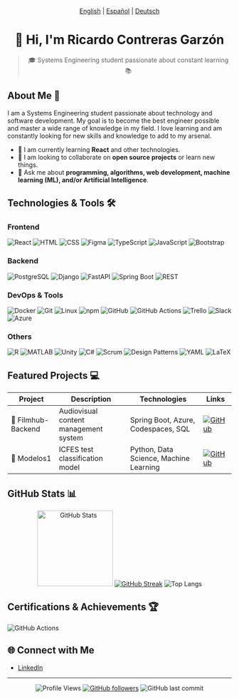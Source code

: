 <p align="center">
  <a href="README.md">English</a> |
  <a href="README.es.md">Español</a> |
  <a href="README.de.md">Deutsch</a>
</p>

<div align="center">

# 👋 Hi, I'm Ricardo Contreras Garzón

> 🎓 Systems Engineering student passionate about constant learning 📚

<!--<img src="assets/images/banner.gif" alt="Animated banner showing code" width="100%">-->

</div>

## About Me 🚀

I am a Systems Engineering student passionate about technology and software development. My goal is to become the best engineer possible and master a wide range of knowledge in my field. I love learning and am constantly looking for new skills and knowledge to add to my arsenal.

- 🌱 I am currently learning **React** and other technologies.
- 👯 I am looking to collaborate on **open source projects** or learn new things.
- 💬 Ask me about **programming, algorithms, web development, machine learning (ML), and/or Artificial Intelligence**.

## Technologies & Tools 🛠️

### Frontend
![React](https://img.shields.io/badge/React-20232A?style=flat&logo=react&logoColor=61DAFB)
![HTML](https://img.shields.io/badge/HTML-E34F26?style=flat&logo=html5&logoColor=white)
![CSS](https://img.shields.io/badge/CSS-1572B6?style=flat&logo=css3&logoColor=white)
![Figma](https://img.shields.io/badge/Figma-F24E1E?style=flat&logo=figma&logoColor=white)
![TypeScript](https://img.shields.io/badge/TypeScript-007ACC?style=flat&logo=typescript&logoColor=white)
![JavaScript](https://img.shields.io/badge/JavaScript-F7DF1E?style=flat&logo=javascript&logoColor=black)
![Bootstrap](https://img.shields.io/badge/Bootstrap-563D7C?style=flat&logo=bootstrap&logoColor=white)

### Backend
![PostgreSQL](https://img.shields.io/badge/PostgreSQL-316192?style=flat&logo=postgresql&logoColor=white)
![Django](https://img.shields.io/badge/Django-092E20?style=flat&logo=django&logoColor=white)
![FastAPI](https://img.shields.io/badge/FastAPI-009688?style=flat&logo=fastapi&logoColor=white)
![Spring Boot](https://img.shields.io/badge/Spring_Boot-6DB33F?style=flat&logo=spring-boot&logoColor=white)
![REST](https://img.shields.io/badge/REST-02569B?style=flat&logo=rest&logoColor=white)

### DevOps & Tools
![Docker](https://img.shields.io/badge/Docker-2496ED?style=flat&logo=docker&logoColor=white)
![Git](https://img.shields.io/badge/Git-F05032?style=flat&logo=git&logoColor=white)
![Linux](https://img.shields.io/badge/Linux-FCC624?style=flat&logo=linux&logoColor=black)
![npm](https://img.shields.io/badge/npm-CB3837?style=flat&logo=npm&logoColor=white)
![GitHub](https://img.shields.io/badge/GitHub-181717?style=flat&logo=github&logoColor=white)
![GitHub Actions](https://img.shields.io/badge/GitHub_Actions-2088FF?style=flat&logo=github-actions&logoColor=white)
![Trello](https://img.shields.io/badge/Trello-0052CC?style=flat&logo=trello&logoColor=white)
![Slack](https://img.shields.io/badge/Slack-4A154B?style=flat&logo=slack&logoColor=white)
![Azure](https://img.shields.io/badge/Azure-0078D4?style=flat&logo=microsoft-azure&logoColor=white)

### Others
![R](https://img.shields.io/badge/R-276DC3?style=flat&logo=r&logoColor=white)
![MATLAB](https://img.shields.io/badge/MATLAB-0076A8?style=flat&logo=mathworks&logoColor=white)
![Unity](https://img.shields.io/badge/Unity-000000?style=flat&logo=unity&logoColor=white)
![C#](https://img.shields.io/badge/C%23-239120?style=flat&logo=c-sharp&logoColor=white)
![Scrum](https://img.shields.io/badge/Scrum-6DB33F?style=flat&logo=scrum&logoColor=white)
![Design Patterns](https://img.shields.io/badge/Design_Patterns-007ACC?style=flat&logo=design&logoColor=white)
![YAML](https://img.shields.io/badge/YAML-000000?style=flat&logo=yaml&logoColor=white)
![LaTeX](https://img.shields.io/badge/LaTeX-008080?style=flat&logo=latex&logoColor=white)

## Featured Projects 💻

<div align="center">

| Project | Description | Technologies | Links |
|---------|-------------|--------------|-------|
| 🌟 Filmhub-Backend | Audiovisual content management system | Spring Boot, Azure, Codespaces, SQL | [![GitHub](https://img.shields.io/badge/GitHub-100000?style=flat&logo=github&logoColor=white)](https://github.com/RickContreras/FilmHub-backend) |
| 🚀 Modelos1 | ICFES test classification model | Python, Data Science, Machine Learning | [![GitHub](https://img.shields.io/badge/GitHub-100000?style=flat&logo=github&logoColor=white)](https://github.com/RickContreras/Modelos1) |

</div>

## GitHub Stats 📊

<div align="center">
  <img src="https://github-readme-stats.vercel.app/api?username=RickContreras&show_icons=true&theme=radical" alt="GitHub Stats" height="170px">
  <a href="https://git.io/streak-stats"><img src="https://streak-stats.demolab.com?user=RickContreras&theme=radical&hide_border=true&border_radius=3.9&locale=en&short_numbers=true" alt="GitHub Streak" /></a>
  <img src="https://github-readme-stats.vercel.app/api/top-langs/?username=RickContreras&layout=compact&theme=radical&hide=jupyter%20notebook" alt="Top Langs">
</div>

## Certifications & Achievements 🏆

![GitHub Actions](https://img.shields.io/badge/GitHub_Actions-2088FF?style=flat&logo=github-actions&logoColor=white)

## 🌐 Connect with Me

- [LinkedIn](https://www.linkedin.com/in/rickcontrerasg/)

---

<div align="center">

![Profile Views](https://komarev.com/ghpvc/?username=RickContreras&color=blueviolet)
[![GitHub followers](https://img.shields.io/github/followers/RickContreras?style=social)](https://github.com/RickContreras)
![GitHub last commit](https://img.shields.io/github/last-commit/RickContreras/RickContreras)

</div>
